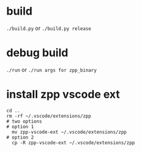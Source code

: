 # build
`./build.py` or `./build.py release`

# debug build
`./run` or `./run args for zpp_binary`

# install zpp vscode ext
```
cd ..
rm -rf ~/.vscode/extensions/zpp
# two options
# option 1
  mv zpp-vscode-ext ~/.vscode/extensions/zpp
# option 2
  cp -R zpp-vscode-ext ~/.vscode/extensions/zpp
```